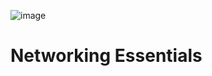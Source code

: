 ![image](https://github.com/user-attachments/assets/a5eb6093-6b3c-4dc8-b917-ffb8e6b6f00b)

# Networking Essentials
